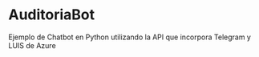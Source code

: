 # AuditoriaBot
Ejemplo de Chatbot en Python utilizando la API que incorpora Telegram y LUIS de Azure
